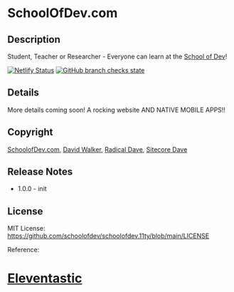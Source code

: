 # SchoolOfDev.com
## Description
Student, Teacher or Researcher - Everyone can learn at the [School of Dev](https://schoolofdev.com)!

[![Netlify Status](https://api.netlify.com/api/v1/badges/93d58efc-cfd8-4387-a200-378fcff19d5c/deploy-status)](https://app.netlify.com/sites/schoolofdev/deploys)
[![GitHub branch checks state](https://img.shields.io/github/checks-status/schoolofdev/schoolofdev.11ty/main)](https://github.com/schoolofdev/schoolofdev.11ty/)

## Details
More details coming soon! A rocking website AND NATIVE MOBILE APPS!!

## Copyright
[SchoolofDev.com](https://schoolofdev.com), [David Walker](https://radicaldave.com), [Radical Dave](https://github.com/radical-dave), [Sitecore Dave](https://github.com/sitecoredave)

## Release Notes
- 1.0.0 - init

## License
MIT License: https://github.com/schoolofdev/schoolofdev.11ty/blob/main/LICENSE

Reference:
# [Eleventastic](https://eleventastic.netlify.com)
